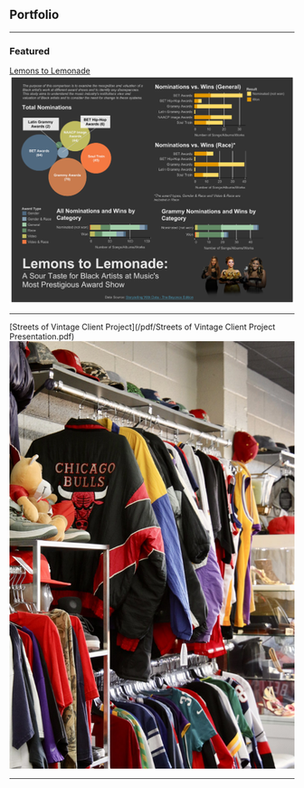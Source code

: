 ## Portfolio

---

### Featured 

[Lemons to Lemonade](/grammy_project.md)
<img src="images/Beyonce Dashboard 3.png?raw=true"/>

---
[Streets of Vintage Client Project](/pdf/Streets of Vintage Client Project Presentation.pdf)
<img src="images/FRmZ-v5UUAALKsN.png?raw=true"/>

---
